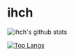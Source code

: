 # ihch

![ihch's github stats](https://github-readme-stats.vercel.app/api?username=ihch&count_private=true&show_icons=true)

[![Top Langs](https://github-readme-stats.vercel.app/api/top-langs/?username=ihch&layout=compact)](https://github.com/ihch/github-readme-stats)
